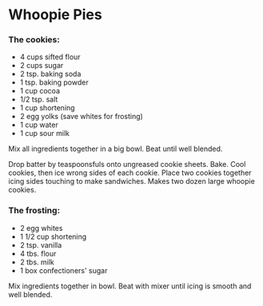 # Whoopie Pies

### The cookies:

* 4 cups sifted flour
* 2 cups sugar
* 2 tsp. baking soda
* 1 tsp. baking powder
* 1 cup cocoa
* 1/2 tsp. salt
* 1 cup shortening
* 2 egg yolks (save whites for frosting)
* 1 cup water
* 1 cup sour milk

Mix all ingredients together in a big bowl. Beat until well blended.

Drop batter by teaspoonsfuls onto ungreased cookie sheets. Bake. Cool
cookies, then ice wrong sides of each cookie. Place two cookies
together icing sides touching to make sandwiches. Makes two dozen
large whoopie cookies.

### The frosting:

* 2 egg whites
* 1 1/2 cup shortening
* 2 tsp. vanilla
* 4 tbs. flour
* 2 tbs. milk
* 1 box confectioners' sugar

Mix ingredients together in bowl. Beat with mixer until icing is
smooth and well blended.
